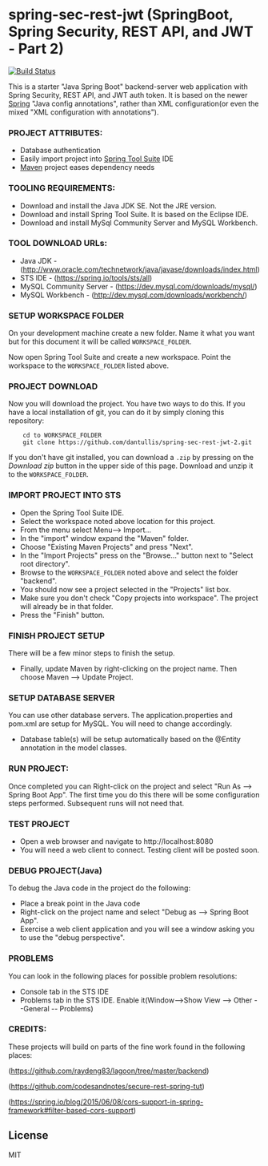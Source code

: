 # spring-sec-rest-jwt (SpringBoot, Spring Security, REST API, and JWT - Part 2)

[![Build Status](https://travis-ci.org/dantullis/spring-sec-rest-jwt-2.svg?branch=master)](https://travis-ci.org/dantullis/spring-sec-rest-jwt-2)

This is a starter "Java Spring Boot" backend-server web application with Spring Security, REST API, and JWT auth token. It is based on the newer [Spring][httpSpring.io] "Java config annotations", rather than XML configuration(or even the mixed "XML configuration with annotations"). 

### PROJECT ATTRIBUTES:
- Database authentication
- Easily import project into [Spring Tool Suite][httpSpringToolSuite] IDE
- [Maven][httpMavenRepo] project eases dependency needs

### TOOLING REQUIREMENTS:
- Download and install the Java JDK SE. Not the JRE version.
- Download and install Spring Tool Suite. It is based on the Eclipse IDE.
- Download and install MySql Community Server and MySQL Workbench.

### TOOL DOWNLOAD URLs:
- Java JDK - (http://www.oracle.com/technetwork/java/javase/downloads/index.html)
- STS IDE - (https://spring.io/tools/sts/all)
- MySQL Community Server - (https://dev.mysql.com/downloads/mysql/)
- MySQL Workbench - (http://dev.mysql.com/downloads/workbench/)

### SETUP WORKSPACE FOLDER
On your development machine create a new folder. Name it what you want but for this document it will be called `WORKSPACE_FOLDER`.

Now open Spring Tool Suite and create a new workspace. Point the workspace to the `WORKSPACE_FOLDER` listed above.

### PROJECT DOWNLOAD
Now you will download the project. You have two ways to do this. If you have a local installation of git, you can do it by simply cloning this repository:

```
    cd to WORKSPACE_FOLDER
    git clone https://github.com/dantullis/spring-sec-rest-jwt-2.git
```

If you don't have git installed, you can download a `.zip` by pressing on the *Download zip* button in the upper side of this page. Download and unzip it to the `WORKSPACE_FOLDER`.

### IMPORT PROJECT INTO STS
- Open the Spring Tool Suite IDE.
- Select the workspace noted above location for this project.
- From the menu select Menu--> Import...
- In the "import" window expand the "Maven" folder.
- Choose "Existing Maven Projects" and press "Next".
- In the "Import Projects" press on the "Browse..." button next to "Select root directory".
- Browse to the `WORKSPACE_FOLDER` noted above and select the folder "backend".
- You should now see a project selected in the "Projects" list box.
- Make sure you don't check "Copy projects into workspace". The project will already be in that folder.
- Press the "Finish" button.

### FINISH PROJECT SETUP
There will be a few minor steps to finish the setup.
 - Finally, update Maven by right-clicking on the project name. Then choose Maven --> Update Project.

### SETUP DATABASE SERVER
You can use other database servers. The application.properties and pom.xml are setup for MySQL. You will need to change accordingly.
 - Database table(s) will be setup automatically based on the @Entity annotation in the model classes.
 
### RUN PROJECT:
Once completed you can Right-click on the project and select "Run As --> Spring Boot App". 
The first time you do this there will be some configuration steps performed. Subsequent runs will not need that.

### TEST PROJECT
 - Open a web browser and navigate to http://localhost:8080
 - You will need a web client to connect. Testing client will be posted soon.

### DEBUG PROJECT(Java)
To debug the Java code in the project do the following:
 - Place a break point in the Java code 
 - Right-click on the project name and select "Debug as --> Spring Boot App".
 - Exercise a web client application and you will see a window asking you to use the "debug perspective".

### PROBLEMS
You can look in the following places for possible problem resolutions:
 - Console tab in the STS IDE
 - Problems tab in the STS IDE. Enable it(Window-->Show View --> Other --General -- Problems)
 
 
### CREDITS: 
These projects will build on parts of the fine work found in the following places:

(https://github.com/raydeng83/lagoon/tree/master/backend)

(https://github.com/codesandnotes/secure-rest-spring-tut)

(https://spring.io/blog/2015/06/08/cors-support-in-spring-framework#filter-based-cors-support)

License
----

MIT

[//]: # (These are reference links used in the body of this note and get stripped out when the markdown processor does its job. There is no need to format nicely because it shouldn't be seen. Thanks SO - http://stackoverflow.com/questions/4823468/store-comments-in-markdown-syntax)

   [httpSpring.io]: <https://spring.io/>
   [httpSpringToolSuite]: <https://spring.io/tools>
   [httpMavenRepo]: <http://mvnrepository.com/>
   [httpSpring.io]: <https://spring.io/>
